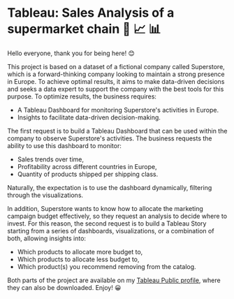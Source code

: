 # Tableau: Sales Analysis of a supermarket chain :shopping_cart: :chart_with_upwards_trend: :bar_chart:

Hello everyone, thank you for being here! 😊

This project is based on a dataset of a fictional company called Superstore, which is a forward-thinking company looking to maintain a strong presence in Europe. To achieve optimal results, it aims to make data-driven decisions and seeks a data expert to support the company with the best tools for this purpose. To optimize results, the business requires:
- A Tableau Dashboard for monitoring Superstore's activities in Europe.
- Insights to facilitate data-driven decision-making.

The first request is to build a Tableau Dashboard that can be used within the company to observe Superstore's activities. The business requests the ability to use this dashboard to monitor:
- Sales trends over time,
- Profitability across different countries in Europe,
- Quantity of products shipped per shipping class.

Naturally, the expectation is to use the dashboard dynamically, filtering through the visualizations.

In addition, Superstore wants to know how to allocate the marketing campaign budget effectively, so they request an analysis to decide where to invest. For this reason, the second request is to build a Tableau Story starting from a series of dashboards, visualizations, or a combination of both, allowing insights into:
- Which products to allocate more budget to,
- Which products to allocate less budget to,
- Which product(s) you recommend removing from the catalog.

Both parts of the project are available on my [Tableau Public profile](https://public.tableau.com/app/profile/mattia.guglielmelli/vizzes), where they can also be downloaded. Enjoy! :grinning:
